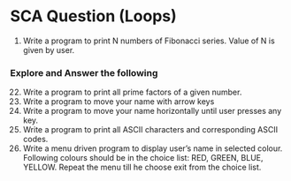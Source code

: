 # SCA Question (Loops)

1. Write a program to print N numbers of Fibonacci series. Value of N is given by user.

### Explore and Answer the following

22. Write a program to print all prime factors of a given number.
23. Write a program to move your name with arrow keys
24. Write a program to move your name horizontally until user presses any key.
25. Write a program to print all ASCII characters and corresponding ASCII codes.
26. Write a menu driven program to display user’s name in selected colour. Following
    colours should be in the choice list: RED, GREEN, BLUE, YELLOW. Repeat the
    menu till he choose exit from the choice list.
